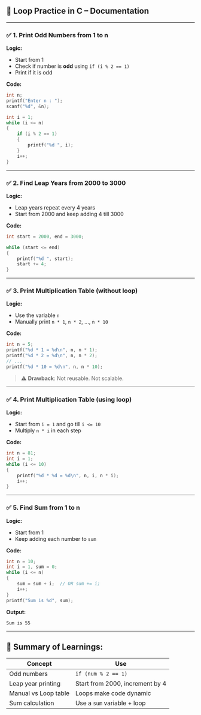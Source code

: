 ## 🔁 **Loop Practice in C – Documentation**

---

### ✅ **1. Print Odd Numbers from 1 to n**

**Logic:**

* Start from 1
* Check if number is **odd** using `if (i % 2 == 1)`
* Print if it is odd

**Code:**

```c
int n;
printf("Enter n : ");
scanf("%d", &n);

int i = 1;
while (i <= n)
{
    if (i % 2 == 1)
    {
        printf("%d ", i);
    }
    i++;
}
```

---

### ✅ **2. Find Leap Years from 2000 to 3000**

**Logic:**

* Leap years repeat every 4 years
* Start from 2000 and keep adding 4 till 3000

**Code:**

```c
int start = 2000, end = 3000;

while (start <= end)
{
    printf("%d ", start);
    start += 4;
}
```

---

### ✅ **3. Print Multiplication Table (without loop)**

**Logic:**

* Use the variable `n`
* Manually print `n * 1`, `n * 2`, ..., `n * 10`

**Code:**

```c
int n = 5;
printf("%d * 1 = %d\n", n, n * 1);
printf("%d * 2 = %d\n", n, n * 2);
// ...
printf("%d * 10 = %d\n", n, n * 10);
```

> ⚠️ **Drawback**: Not reusable. Not scalable.

---

### ✅ **4. Print Multiplication Table (using loop)**

**Logic:**

* Start from `i = 1` and go till `i <= 10`
* Multiply `n * i` in each step

**Code:**

```c
int n = 81;
int i = 1;
while (i <= 10)
{
    printf("%d * %d = %d\n", n, i, n * i);
    i++;
}
```

---

### ✅ **5. Find Sum from 1 to n**

**Logic:**

* Start from 1
* Keep adding each number to `sum`

**Code:**

```c
int n = 10;
int i = 1, sum = 0;
while (i <= n)
{
    sum = sum + i;  // OR sum += i;
    i++;
}
printf("Sum is %d", sum);
```

**Output:**

```
Sum is 55
```

---

## 🧠 Summary of Learnings:

| Concept              | Use                             |
| -------------------- | ------------------------------- |
| Odd numbers          | `if (num % 2 == 1)`             |
| Leap year printing   | Start from 2000, increment by 4 |
| Manual vs Loop table | Loops make code dynamic         |
| Sum calculation      | Use a `sum` variable + loop     |
